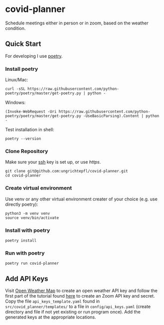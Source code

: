 # covid-planner

Schedule meetings either in person or in zoom, based on the weather condition.

## Quick Start

For developing I use [poetry](https://python-poetry.org/).

### Install poetry

Linux/Mac:

```
curl -sSL https://raw.githubusercontent.com/python-poetry/poetry/master/get-poetry.py | python -
```

Windows:

```
(Invoke-WebRequest -Uri https://raw.githubusercontent.com/python-poetry/poetry/master/get-poetry.py -UseBasicParsing).Content | python -
```

Test installation in shell:

```
poetry --version
```

### Clone Repository

Make sure
your [ssh](https://docs.github.com/en/authentication/connecting-to-github-with-ssh/generating-a-new-ssh-key-and-adding-it-to-the-ssh-agent)
key is set up, or use _https_.

```
git clone git@github.com:ungrichtepfl/covid-planner.git
cd covid-planner
```

### Create virtual environment

Use venv or any other virtual environment creater of your choice (e.g. use directly poetry):

```
python3 -m venv venv
source venv/bin/activate
```

### Install with poetry

```
poetry install
```

### Run with poetry

```
poetry run covid-planner
```

## Add API Keys

Visit [Open Weather Map](https://openweathermap.org/appid#:~:text=The%20API%20key%20is%20all,additional%20API%20keys%20if%20needed.)
to create an open weather API key and follow the first part of the tutorial
found [here](https://www.geeksforgeeks.org/how-to-create-a-meeting-with-zoom-api-in-python/) to create an Zoom API key
and secret. Copy the file `api_keys_template.yaml` found in `src/covid_planner/templates/` to a file
in `config/api_keys.yaml`
(create directory and file if not yet existing or run program once). Add the generated keys at the appropriate
locations.
